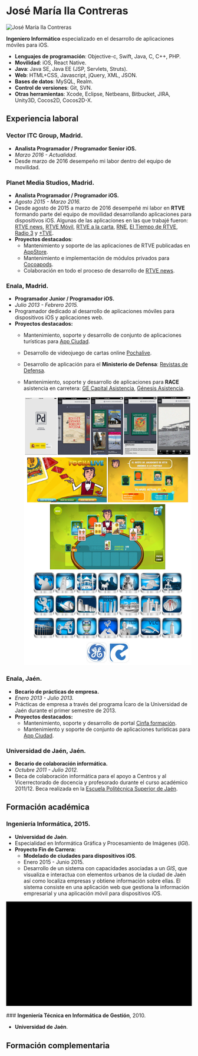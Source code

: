 # José María Ila Contreras 

![José María Ila Contreras](https://avatars0.githubusercontent.com/u/3687452?v=2&s=250 "joseila85 [at] gmail [dot] com")

**Ingeniero Informático** especializado en el desarrollo de aplicaciones móviles para iOS.

* **Lenguajes de programación**: Objective-c, Swift, Java, C, C++, PHP.
* **Movilidad**: iOS, React Native.
* **Java**: Java SE, Java EE (JSP, Servlets, Struts).
* **Web**: HTML+CSS, Javascript, jQuery, XML, JSON.
* **Bases de datos**: MySQL, Realm.
* **Control de versiones**: Git, SVN.
* **Otras herramientas**: Xcode, Eclipse, Netbeans, Bitbucket, JIRA, Unity3D, Cocos2D, Cocos2D-X.

## Experiencia laboral

### **Vector ITC Group**, Madrid.

* **Analista Programador / Programador Senior iOS.**
* *Marzo 2016 - Actualidad.*
* Desde marzo de 2016 desempeño mi labor dentro del equipo de movilidad.

### **Planet Media Studios**, Madrid.

* **Analista Programador / Programador iOS.**
* *Agosto 2015 - Marzo 2016.*
* Desde agosto de 2015 a marzo de 2016 desempeñé mi labor en **RTVE** formando parte del equipo de movilidad desarrollando aplicaciones para dispositivos iOS. Algunas de las aplicaciones en las que trabajé fueron: [RTVE news](https://itunes.apple.com/es/app/rtve-news/id1038065939?mt=8), [RTVE Móvil](https://itunes.apple.com/es/app/rtve.es-movil/id344472880?mt=8), [RTVE a la carta](https://itunes.apple.com/es/app/rtve-a-la-carta/id481097328?mt=8), [RNE](https://itunes.apple.com/es/app/radio-nacional-de-espana/id320731278?mt=8), [El Tiempo de RTVE](https://itunes.apple.com/es/app/el-tiempo-en-rtve.es/id516309057?mt=8), [Radio 3](https://itunes.apple.com/es/app/radio-3/id698721349?mt=8) y [+TVE](https://itunes.apple.com/es/app/+tve-rtve.es/id695449936?mt=8).
* **Proyectos destacados**:
	* Mantenimiento y soporte de las aplicaciones de RTVE publicadas en [AppStore](https://itunes.apple.com/es/developer/corporacion-rtve/id320731281).
	* Mantenimiento e implementación de módulos privados para [Cocoapods](https://cocoapods.org).
	* Colaboración en todo el proceso de desarrollo de [RTVE news](https://itunes.apple.com/es/app/rtve-news/id1038065939?mt=8).

### **Enala**, Madrid.

* **Programador Junior / Programador iOS.**
* *Julio 2013 - Febrero 2015.*
* Programador dedicado al desarrollo de aplicaciones móviles para dispositivos iOS y aplicaciones web.
* **Proyectos destacados:**
	* Mantenimiento, soporte y desarrollo de conjunto de aplicaciones turísticas para [App Ciudad](https://itunes.apple.com/es/developer/clever-work-system/id523047802).
	* Desarrollo de videojuego de cartas online [Pochalive](https://itunes.apple.com/es/app/pochalive-gran-juego-la-pocha/id880029934).
	* Desarrollo de aplicación para el **Ministerio de Defensa**: [Revistas de Defensa](https://itunes.apple.com/es/app/revistas-de-defensa/id771844338).
	* Mantenimiento, soporte y desarrollo de aplicaciones para **RACE** asistencia en carretera: [GE Capital Asistencia](https://itunes.apple.com/es/app/id863023123), [Génesis Asistencia](https://itunes.apple.com/es/app/id918453112).

		![ENALA20132015](./images/projects/2013-2015-enala.png "Enala Portfolio") 

### **Enala**, Jaén.

* **Becario de prácticas de empresa.**
* *Enero 2013 - Julio 2013.*
* Prácticas de empresa a través del programa Ícaro de la Universidad de Jaén durante el primer semestre de 2013.
* **Proyectos destacados:**
	* Mantenimiento, soporte y desarrollo de portal [Cinfa formación](http://www.cinfaformacion.com).
	* Mantenimiento y soporte de conjunto de aplicaciones turísticas para [App Ciudad](https://itunes.apple.com/es/developer/clever-work-system/id523047802).

### **Universidad de Jaén**, Jaén.

* **Becario de colaboración informática.**
* *Octubre 2011 - Julio 2012.*
* Beca de colaboración informática para el apoyo a Centros y al Vicerrectorado de docencia y profesorado durante el curso académico 2011/12. Beca realizada en la [Escuela Politécnica Superior de Jaén](http://eps.ujaen.es).

## Formación académica

### **Ingeniería Informática**, 2015.

* **Universidad de Jaén**.
* Especialidad en Informática Gráfica y Procesamiento de Imágenes (*IGI*).
* **Proyecto Fin de Carrera:**
	* **Modelado de ciudades para dispositivos iOS**.
	* Enero 2015 - Junio 2015.
	* Desarrollo de un sistema con capacidades asociadas a un *GIS*, que visualiza e interactua con elementos urbanos de la ciudad de Jaén así como localiza empresas y obtiene información sobre ellas. El sistema consiste en una aplicación web que gestiona la información empresarial y una aplicación móvil para dispositivos iOS.

![PFC2015](./images/projects/2015-pfc.gif "Modelado de ciudades para dispositivos iOS")

### **Ingeniería Técnica en Informática de Gestión**, 2010.

* **Universidad de Jaén**.

## Formación complementaria
